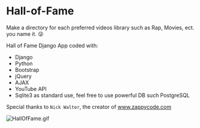 # Hall-of-Fame

Make a directory for each preferred videos library such as Rap, Movies, ect. you name it. 😜 

Hall of Fame Django App coded with:

- Django
- Python
- Bootstrap
- jQuery
- AJAX
- YouTube API
- Sqlite3 as standard use, feel free to use powerful DB such PostgreSQL


Special thanks to `Nick Walter`, the creator of www.zappycode.com



![HallOfFame.gif](https://github.com/IT-Support-L2/Hall-of-Fame/blob/master/HallOfFame.gif)
